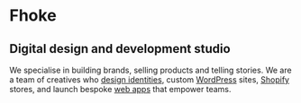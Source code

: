 # Fhoke

## Digital design and development studio

We specialise in building brands, selling products and telling stories. We are a team of creatives who [design identities](https://fhoke.com/services/branding/), custom [WordPress](https://www.fhoke.com/services/wordpress) sites, [Shopify](https://www.fhoke.com/services/shopify) stores, and launch bespoke [web apps](https://fhoke.com/services/laravel-development/) that empower teams.
